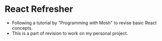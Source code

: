 # React Refresher

- Following a tutorial by "Programming with Mosh" to revise basic React concepts.
- This is a part of revision to work on my personal project.
